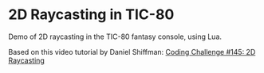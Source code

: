 # 2D Raycasting in TIC-80

Demo of 2D raycasting in the TIC-80 fantasy console, using Lua.

Based on this video tutorial by Daniel Shiffman: [Coding Challenge #145: 2D Raycasting](https://www.youtube.com/watch?v=TOEi6T2mtHo)
